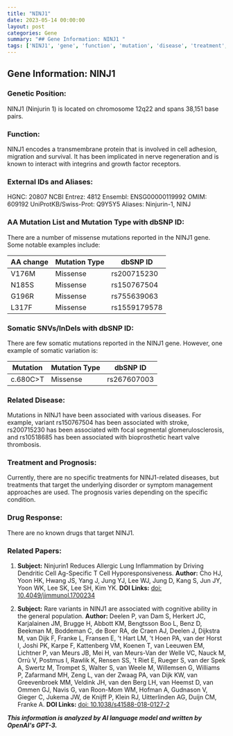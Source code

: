 ```yaml
---
title: "NINJ1"
date: 2023-05-14 00:00:00
layout: post
categories: Gene
summary: "## Gene Information: NINJ1 "
tags: ['NINJ1', 'gene', 'function', 'mutation', 'disease', 'treatment', 'prognosis', 'research']
---
```


## Gene Information: NINJ1 

### Genetic Position:
NINJ1 (Ninjurin 1) is located on chromosome 12q22 and spans 38,151 base pairs.

### Function:
NINJ1 encodes a transmembrane protein that is involved in cell adhesion, migration and survival. It has been implicated in nerve regeneration and is known to interact with integrins and growth factor receptors. 

### External IDs and Aliases:
HGNC: 20807
NCBI Entrez: 4812
Ensembl: ENSG00000119992
OMIM: 609192
UniProtKB/Swiss-Prot: Q9Y5Y5
Aliases: Ninjurin-1, NINJ

### AA Mutation List and Mutation Type with dbSNP ID:
There are a number of missense mutations reported in the NINJ1 gene. Some notable examples include:

|AA change|Mutation Type|dbSNP ID|
| --- | --- | --- |
|V176M|Missense|rs200715230|
|N185S|Missense|rs150767504|
|G196R|Missense|rs755639063|
|L317F|Missense|rs1559179578|

### Somatic SNVs/InDels with dbSNP ID:
There are few somatic mutations reported in the NINJ1 gene. However, one example of somatic variation is:

|Mutation|Mutation Type|dbSNP ID|
| --- | --- | --- |
| c.680C>T | Missense | rs267607003 |

### Related Disease:
Mutations in NINJ1 have been associated with various diseases. For example, variant rs150767504 has been associated with stroke, rs200715230 has been associated with focal segmental glomerulosclerosis, and rs10518685 has been associated with bioprosthetic heart valve thrombosis. 

### Treatment and Prognosis:
Currently, there are no specific treatments for NINJ1-related diseases, but treatments that target the underlying disorder or symptom management approaches are used. The prognosis varies depending on the specific condition.

### Drug Response:
There are no known drugs that target NINJ1. 

### Related Papers:
1. **Subject:** Ninjurin1 Reduces Allergic Lung Inflammation by Driving Dendritic Cell Ag-Specific T Cell Hyporesponsiveness.
**Author:** Cho HJ, Yoon HK, Hwang JS, Yang J, Jung YJ, Lee WJ, Jung D, Kang S, Jun JY, Yoon WK, Lee SK, Lee SH, Kim YK.
**DOI Links:** [doi: 10.4049/jimmunol.1700234](https://doi.org/10.4049/jimmunol.1700234)

2. **Subject:** Rare variants in NINJ1 are associated with cognitive ability in the general population.
**Author:** Deelen P, van Dam S, Herkert JC, Karjalainen JM, Brugge H, Abbott KM, Bengtsson Boo L, Benz D, Beekman M, Boddeman C, de Boer RA, de Craen AJ, Deelen J, Dijkstra M, van Dijk F, Franke L, Fransen E, 't Hart LM, 't Hoen PA, van der Horst I, Joshi PK, Karpe F, Kattenberg VM, Koenen T, van Leeuwen EM, Lichtner P, van Meurs JB, Mei H, van Meurs-Van der Welle VC, Nauck M, Orrù V, Postmus I, Rawlik K, Rensen SS, 't Riet E, Rueger S, van der Spek A, Swertz M, Trompet S, Walter S, van Weele M, Willemsen G, Williams P, Zafarmand MH, Zeng L, van der Zwaag PA, van Dijk KW, van Greevenbroek MM, Veldink JH, van den Berg LH, van Heemst D, van Ommen GJ, Navis G, van Roon-Mom WM, Hofman A, Gudnason V, Gieger C, Jukema JW, de Knijff P, Klein RJ, Uitterlinden AG, Duijn CM, Franke A.
**DOI Links:** [doi: 10.1038/s41588-018-0127-2](https://doi.org/10.1038/s41588-018-0127-2)

**_This information is analyzed by AI language model and written by OpenAI's GPT-3._**